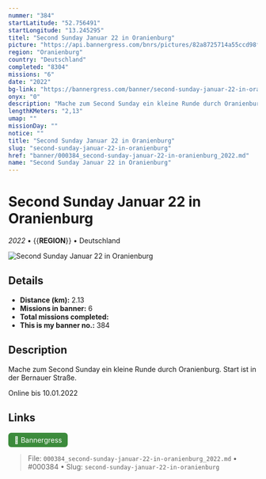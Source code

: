 ```yaml
---
nummer: "384"
startLatitude: "52.756491"
startLongitude: "13.245295"
titel: "Second Sunday Januar 22 in Oranienburg"
picture: "https://api.bannergress.com/bnrs/pictures/82a8725714a55ccd98fba08e8fb07b50"
region: "Oranienburg"
country: "Deutschland"
completed: "8304"
missions: "6"
date: "2022"
bg-link: "https://bannergress.com/banner/second-sunday-januar-22-in-oranienburg-8d24"
onyx: "0"
description: "Mache zum Second Sunday ein kleine Runde durch Oranienburg. Start ist in der Bernauer Straße.\n\nOnline bis 10.01.2022"
lengthKMeters: "2,13"
umap: ""
missionDay: ""
notice: ""
title: "Second Sunday Januar 22 in Oranienburg"
slug: "second-sunday-januar-22-in-oranienburg"
href: "banner/000384_second-sunday-januar-22-in-oranienburg_2022.md"
name: "Second Sunday Januar 22 in Oranienburg"
---
```

# Second Sunday Januar 22 in Oranienburg

*2022* • {{__REGION__}} • Deutschland

![Second Sunday Januar 22 in Oranienburg](https://api.bannergress.com/bnrs/pictures/82a8725714a55ccd98fba08e8fb07b50)



## Details
- **Distance (km):** 2.13
- **Missions in banner:** 6
- **Total missions completed:** 
- **This is my banner no.:** 384



## Description
Mache zum Second Sunday ein kleine Runde durch Oranienburg. Start ist in der Bernauer Straße.

Online bis 10.01.2022



## Links
<a href="https://bannergress.com/banner/second-sunday-januar-22-in-oranienburg-8d24" target="_blank" style="display:inline-block;margin-right:8px;padding:6px 12px;background:#3c8b3c;color:#fff;text-decoration:none;border-radius:6px;">🔗 Bannergress</a>



> File: `000384_second-sunday-januar-22-in-oranienburg_2022.md` • #000384 • Slug: `second-sunday-januar-22-in-oranienburg`
